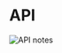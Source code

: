 # API

![API notes](https://github.com/jirulak02/WebDev-course/tree/main/Resources/Notes/API.jpg?raw=true)
